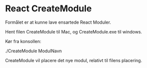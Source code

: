 # React CreateModule
Formålet er at kunne lave ensartede React Moduler. 

Hent filen CreateModule til Mac, og CreateModule.exe til windows.

Kør fra konsollen:

./CreateModule ModulNavn

CreateModule vil placere det nye modul, relativt til filens placering.
